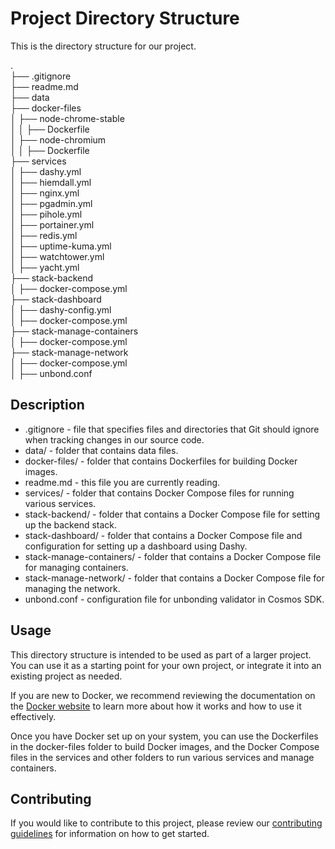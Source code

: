 # Project Directory Structure

This is the directory structure for our project.


. <br>
├── .gitignore <br>
├── readme.md <br>
├── data <br>
├── docker-files <br>
│   ├── node-chrome-stable <br>
│   │   ├── Dockerfile <br>
│   ├── node-chromium <br>
│   │   ├── Dockerfile <br>
├── services <br>
│   ├── dashy.yml <br>
│   ├── hiemdall.yml <br>
│   ├── nginx.yml <br>
│   ├── pgadmin.yml <br>
│   ├── pihole.yml <br>
│   ├── portainer.yml <br>
│   ├── redis.yml <br>
│   ├── uptime-kuma.yml <br>
│   ├── watchtower.yml <br>
│   ├── yacht.yml <br>
├── stack-backend <br>
│   ├── docker-compose.yml <br>
├── stack-dashboard <br>
│   ├── dashy-config.yml <br>
│   ├── docker-compose.yml <br>
├── stack-manage-containers <br>
│   ├── docker-compose.yml <br>
├── stack-manage-network <br>
│   ├── docker-compose.yml <br>
│   ├── unbond.conf <br>


## Description

- .gitignore - file that specifies files and directories that Git should ignore when tracking changes in our source code.
- data/ - folder that contains data files.
- docker-files/ - folder that contains Dockerfiles for building Docker images.
- readme.md - this file you are currently reading.
- services/ - folder that contains Docker Compose files for running various services.
- stack-backend/ - folder that contains a Docker Compose file for setting up the backend stack.
- stack-dashboard/ - folder that contains a Docker Compose file and configuration for setting up a dashboard using Dashy.
- stack-manage-containers/ - folder that contains a Docker Compose file for managing containers.
- stack-manage-network/ - folder that contains a Docker Compose file for managing the network.
- unbond.conf - configuration file for unbonding validator in Cosmos SDK.

## Usage

This directory structure is intended to be used as part of a larger project. You can use it as a starting point for your own project, or integrate it into an existing project as needed.

If you are new to Docker, we recommend reviewing the documentation on the [Docker website](https://www.docker.com/get-started) to learn more about how it works and how to use it effectively.

Once you have Docker set up on your system, you can use the Dockerfiles in the docker-files folder to build Docker images, and the Docker Compose files in the services and other folders to run various services and manage containers.

## Contributing

If you would like to contribute to this project, please review our [contributing guidelines](CONTRIBUTING.md) for information on how to get started.
